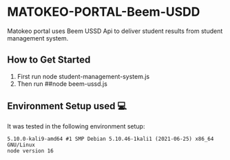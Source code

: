 # MATOKEO-PORTAL-Beem-USDD
Matokeo portal uses Beem USSD Api to deliver student results from student management system.

## How to Get Started
1. First run node student-management-system.js
2. Then run ##node beem-ussd.js

## Environment Setup used :computer:
It was tested in the following environment setup:
```
5.10.0-kali9-amd64 #1 SMP Debian 5.10.46-1kali1 (2021-06-25) x86_64 GNU/Linux
node version 16
```
